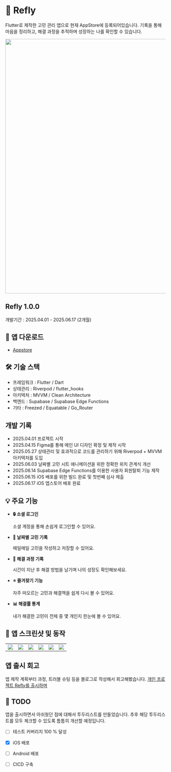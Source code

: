 # 📱 Refly
Flutter로 제작한 고민 관리 앱으로 현재 AppStore에 등록되어있습니다.
기록을 통해 마음을 정리하고, 해결 과정을 추적하며 성장하는 나를 확인할 수 있습니다.

<p align="center">
<img src=https://github.com/user-attachments/assets/4c8f8566-8739-4f4e-915f-baa6d54b703c/ width = 800></img>
</p>

## Refly 1.0.0
개발기간 : 2025.04.01 - 2025.06.17 (2개월)


## 📲 앱 다운로드
- [Appstore](https://apps.apple.com/kr/app/%EB%A6%AC%ED%94%8C%EB%9D%BC%EC%9D%B4/id6747218275)

## 🛠 기술 스택
- 프레임워크 : Flutter / Dart
- 상태관리 : Riverpod / flutter_hooks
- 아키텍처 : MVVM / Clean Architecture
- 백엔드 : Supabase / Supabase Edge Functions
- 기타 : Freezed / Equatable / Go_Router

## 개발 기록
- 2025.04.01 프로젝트 시작
- 2025.04.15 Figma를 통해 메인 UI 디자인 확정 및 제작 시작
- 2025.05.27 상태관리 및 효과적으로 코드를 관리하기 위해 Riverpod + MVVM 아키텍처를 도입
- 2025.06.03 날짜별 고민 시트 애니메이션을 위한 정확한 위치 관계식 개선
- 2025.06.14 Supabase Edge Functions를 이용한 사용자 회원탈퇴 기능 제작
- 2025.06.15 iOS 배포를 위한 빌드 완료 및 첫번째 심사 제출
- 2025.06.17 iOS 앱스토어 배포 완료

## 💡 주요 기능
- **🔒 소셜 로그인**
    
  소셜 계정을 통해 손쉽게 로그인할 수 있어요.

- **📅 날짜별 고민 기록**

  매일매일 고민을 작성하고 저장할 수 있어요.

- **🔁 해결 과정 기록**

  시간이 지난 후 해결 방법을 남기며 나의 성장도 확인해보세요.

- **⭐️ 즐겨찾기 기능**

  자주 떠오르는 고민과 해결책을 쉽게 다시 볼 수 있어요.

- **📊 해결률 통계**

  내가 해결한 고민이 전체 중 몇 개인지 한눈에 볼 수 있어요.


## 📸 앱 스크린샷 및 동작
<table>
  <tr>
    <td>
      <img src = https://github.com/user-attachments/assets/a9411e38-6ec2-4745-8d43-7e96a4a14797>
    </td>
    <td>
      <img src = https://github.com/user-attachments/assets/f5b68f96-eae7-4def-b292-a9b5f73ad7a0>
    </td>
    <td>
      <img src = https://github.com/user-attachments/assets/512141ee-bcd8-4c5c-ac8d-ed46cfc50726>
    </td>
    <td>
      <img src = https://github.com/user-attachments/assets/c4b97ee2-71de-46c9-997c-d1d7d5fdecf7>
    </td>
    <td>
      <img src = https://github.com/user-attachments/assets/36c4a997-05f0-4f88-b80d-b1061a04452f>
    </td>
    <td>
      <img src = https://github.com/user-attachments/assets/eb6be8a7-6f2e-47ab-9090-3e2481f3c9d0>
    </td>
  </tr>
</table>

## 앱 출시 회고

앱 제작 계획부터 과정, 트러블 슈팅 등을 블로그로 작성해서 회고해봤습니다.
[개인 프로젝트 Refly를 출시하며](https://velog.io/@qazws78941/Flutter%EA%B0%9C%EC%9D%B8-%ED%94%84%EB%A1%9C%EC%A0%9D%ED%8A%B8-Refly%EB%A5%BC-%EC%B6%9C%EC%8B%9C%ED%95%98%EB%A9%B0#%EA%B5%AC%ED%98%84%ED%95%98%EB%A9%B4%EC%84%9C-%EA%B2%AA%EC%9D%80-%EC%97%AC%EB%9F%AC-%ED%8A%B8%EB%9F%AC%EB%B8%94-%EC%8A%88%ED%8C%85-%EB%B0%8F-%EA%B3%A0%EB%AF%BC)


## 📌 TODO

앱을 출시하면서 아쉬웠던 점에 대해서 투두리스트를 만들었습니다. 추후 해당 투두리스트를 모두 체크할 수 있도록 틈틈히 개선할 예정입니다.

- [ ] 테스트 커버리지 100 % 달성
- [X] iOS 배포
- [ ] Android 배포
- [ ] CICD 구축



